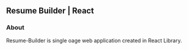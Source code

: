 ## Resume Builder | React

### About

Resume-Builder is single oage web application created in React Library.



